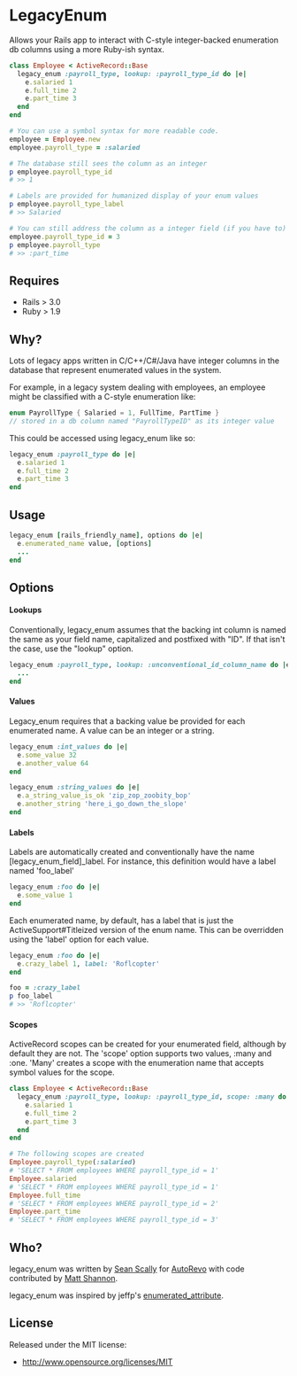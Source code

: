 # LegacyEnum

Allows your Rails app to interact with C-style integer-backed enumeration db columns using a more Ruby-ish syntax. 

```ruby
class Employee < ActiveRecord::Base
  legacy_enum :payroll_type, lookup: :payroll_type_id do |e|
    e.salaried 1
    e.full_time 2
    e.part_time 3
  end
end

# You can use a symbol syntax for more readable code.
employee = Employee.new
employee.payroll_type = :salaried

# The database still sees the column as an integer
p employee.payroll_type_id 
# >> 1

# Labels are provided for humanized display of your enum values
p employee.payroll_type_label
# >> Salaried

# You can still address the column as a integer field (if you have to)
employee.payroll_type_id = 3
p employee.payroll_type
# >> :part_time
```

## Requires

* Rails > 3.0
* Ruby > 1.9

## Why?

Lots of legacy apps written in C/C++/C#/Java have integer columns in the database that represent enumerated values in the system. 

For example, in a legacy system dealing with employees, an employee might be classified with a C-style enumeration like: 

```c
enum PayrollType { Salaried = 1, FullTime, PartTime }
// stored in a db column named "PayrollTypeID" as its integer value
```

This could be accessed using legacy_enum like so:

```ruby  
legacy_enum :payroll_type do |e|
  e.salaried 1
  e.full_time 2
  e.part_time 3
end
```

## Usage

```ruby
legacy_enum [rails_friendly_name], options do |e|
  e.enumerated_name value, [options]
  ...
end
```

## Options

#### Lookups

Conventionally, legacy_enum assumes that the backing int column is named the same as your field name, capitalized and postfixed with "ID". If that isn't the case, use the "lookup" option.

```ruby
legacy_enum :payroll_type, lookup: :unconventional_id_column_name do |e|
  ...
end
```

#### Values

Legacy_enum requires that a backing value be provided for each enumerated name. A value can be an integer or a string.

```ruby
legacy_enum :int_values do |e|
  e.some_value 32
  e.another_value 64
end

legacy_enum :string_values do |e|
  e.a_string_value_is_ok 'zip_zop_zoobity_bop'
  e.another_string 'here_i_go_down_the_slope'
end
```

#### Labels

Labels are automatically created and conventionally have the name [legacy_enum_field]_label. For instance, this definition would have a label named 'foo_label'

```ruby  
legacy_enum :foo do |e|
  e.some_value 1
end
```

Each enumerated name, by default, has a label that is just the ActiveSupport#Titleized version of the enum name. This can be overridden using the 'label' option for each value.

```ruby
legacy_enum :foo do |e|
  e.crazy_label 1, label: 'Roflcopter'
end

foo = :crazy_label
p foo_label
# >> 'Roflcopter'
```

#### Scopes

ActiveRecord scopes can be created for your enumerated field, although by default they are not. The 'scope' option supports two values, :many and :one. 'Many' creates a scope with the enumeration name that accepts symbol values for the scope. 

```ruby
class Employee < ActiveRecord::Base
  legacy_enum :payroll_type, lookup: :payroll_type_id, scope: :many do |e|
    e.salaried 1
    e.full_time 2
    e.part_time 3
  end
end

# The following scopes are created
Employee.payroll_type(:salaried) 
# 'SELECT * FROM employees WHERE payroll_type_id = 1'
Employee.salaried
# 'SELECT * FROM employees WHERE payroll_type_id = 1'
Employee.full_time
# 'SELECT * FROM employees WHERE payroll_type_id = 2'
Employee.part_time
# 'SELECT * FROM employees WHERE payroll_type_id = 3'
```

## Who?
  
legacy_enum was written by [Sean Scally](http://github.com/anydiem) for [AutoRevo](http://www.autorevo.com) with code contributed by [Matt Shannon](http://github.com/dmshann0n). 

legacy_enum was inspired by jeffp's [enumerated_attribute](http://github.com/jeffp/enumerated_attribute).

## License

Released under the MIT license:

* http://www.opensource.org/licenses/MIT